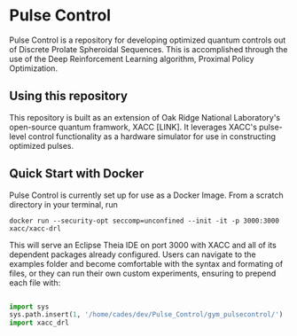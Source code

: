 # Pulse Control 

Pulse Control is a repository for developing optimized quantum controls out of Discrete Prolate Spheroidal Sequences.
This is accomplished through the use of the Deep Reinforcement Learning algorithm, Proximal Policy Optimization.

## Using this repository

This repository is built as an extension of Oak Ridge National Laboratory's open-source quantum framwork, XACC [LINK]. 
It leverages XACC's pulse-level control functionality as a hardware simulator for use in constructing optimized pulses.

## Quick Start with Docker

Pulse Control is currently set up for use as a Docker Image. From a scratch directory in your terminal, run

```
docker run --security-opt seccomp=unconfined --init -it -p 3000:3000 xacc/xacc-drl
```
This will serve an Eclipse Theia IDE on port 3000 with XACC and all of its dependent packages already configured. Users can navigate
to the examples folder and become comfortable with the syntax and formating of files, or they can run their own custom
experiments, ensuring to prepend each file with:


```python

import sys
sys.path.insert(1, '/home/cades/dev/Pulse_Control/gym_pulsecontrol/')
import xacc_drl

```
